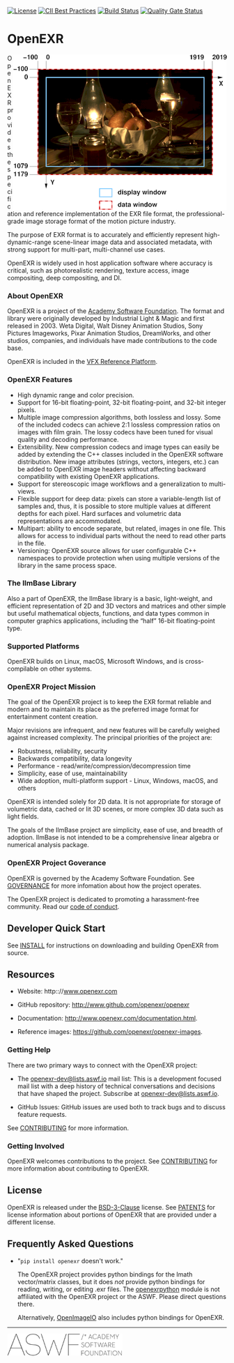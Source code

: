 [![License](https://img.shields.io/badge/License-BSD%203%20Clause-blue.svg)](LICENSE.md)
[![CII Best Practices](https://bestpractices.coreinfrastructure.org/projects/2799/badge)](https://bestpractices.coreinfrastructure.org/projects/2799)
[![Build Status](https://dev.azure.com/openexr/OpenEXR/_apis/build/status/openexr.openexr?branchName=master)](https://dev.azure.com/openexr/OpenEXR/_build/latest?definitionId=1&branchName=master)
[![Quality Gate Status](https://sonarcloud.io/api/project_badges/measure?project=openexr_openexr&metric=alert_status)](https://sonarcloud.io/dashboard?id=openexr_openexr)

# OpenEXR

<img align="right" src="/OpenEXR/doc/images/windowExample1.png">

OpenEXR provides the specification and reference implementation of the
EXR file format, the professional-grade image storage format of the
motion picture industry.

The purpose of EXR format is to accurately and efficiently represent
high-dynamic-range scene-linear image data and associated metadata,
with strong support for multi-part, multi-channel use cases.

OpenEXR is widely used in host application software where accuracy is
critical, such as photorealistic rendering, texture access, image
compositing, deep compositing, and DI.

### About OpenEXR

OpenEXR is a project of the [Academy Software
Foundation](https://www.aswf.io).  The format and library were
originally developed by Industrial Light & Magic and first released
in 2003.  Weta Digital, Walt Disney Animation Studios, Sony Pictures
Imageworks, Pixar Animation Studios, DreamWorks, and other studios,
companies, and individuals have made contributions to the code base.

OpenEXR is included in the [VFX Reference
Platform](https://vfxplatform.com).

### OpenEXR Features

* High dynamic range and color precision.
* Support for 16-bit floating-point, 32-bit floating-point, and
  32-bit integer pixels.
* Multiple image compression algorithms, both lossless and lossy. Some of
  the included codecs can achieve 2:1 lossless compression ratios on images
  with film grain.  The lossy codecs have been tuned for visual quality and
  decoding performance.
* Extensibility. New compression codecs and image types can easily be added
  by extending the C++ classes included in the OpenEXR software distribution.
  New image attributes (strings, vectors, integers, etc.) can be added to
  OpenEXR image headers without affecting backward compatibility with
  existing OpenEXR applications. 
* Support for stereoscopic image workflows and a generalization
  to multi-views.
* Flexible support for deep data: pixels can store a variable-length list
  of samples and, thus, it is possible to store multiple values at different
  depths for each pixel. Hard surfaces and volumetric data representations
  are accommodated.
* Multipart: ability to encode separate, but related, images in one file.
  This allows for access to individual parts without the need to read other
  parts in the file.
* Versioning: OpenEXR source allows for user configurable C++
  namespaces to provide protection when using multiple versions of the
  library in the same process space.

### The IlmBase Library

Also a part of OpenEXR, the IlmBase library is a basic, light-weight,
and efficient representation of 2D and 3D vectors and matrices and
other simple but useful mathematical objects, functions, and data
types common in computer graphics applications, including the “half”
16-bit floating-point type. 

### Supported Platforms

OpenEXR builds on Linux, macOS, Microsoft Windows, and is
cross-compilable on other systems.

### OpenEXR Project Mission

The goal of the OpenEXR project is to keep the EXR format reliable and
modern and to maintain its place as the preferred image format for
entertainment content creation. 

Major revisions are infrequent, and new features will be carefully
weighed against increased complexity.  The principal priorities of the
project are:

* Robustness, reliability, security
* Backwards compatibility, data longevity
* Performance - read/write/compression/decompression time
* Simplicity, ease of use, maintainability
* Wide adoption, multi-platform support - Linux, Windows, macOS, and others

OpenEXR is intended solely for 2D data. It is not appropriate for
storage of volumetric data, cached or lit 3D scenes, or more complex
3D data such as light fields.

The goals of the IlmBase project are simplicity, ease of use, and
breadth of adoption. IlmBase is not intended to be a comprehensive
linear algebra or numerical analysis package.

### OpenEXR Project Goverance

OpenEXR is governed by the Academy Software Foundation. See
[GOVERNANCE](GOVERNANCE.md) for more infomation about how the project
operates.

The OpenEXR project is dedicated to promoting a harassment-free
community. Read our [code of conduct](CODE_OF_CONDUCT.md).

## Developer Quick Start

See [INSTALL](INSTALL.md) for instructions on downloading and building OpenEXR
from source.

## Resources

* Website: http:://www.openexr.com

* GitHub repository: http://www.github.com/openexr/openexr

* Documentation: http://www.openexr.com/documentation.html.

* Reference images: https://github.com/openexr/openexr-images.

### Getting Help

There are two primary ways to connect with the OpenEXR project:

* The openexr-dev@lists.aswf.io mail list: This is a development
  focused mail list with a deep history of technical conversations and
  decisions that have shaped the project. Subscribe at
  [openexr-dev@lists.aswf.io](https://lists.aswf.io/g/openexr-dev).

* GitHub Issues: GitHub issues are used both to track bugs and to
  discuss feature requests.

See [CONTRIBUTING](CONTRIBUTING.md) for more information.

### Getting Involved

OpenEXR welcomes contributions to the project. See
[CONTRIBUTING](CONTRIBUTING.md) for more information about
contributing to OpenEXR.

## License

OpenEXR is released under the [BSD-3-Clause](LICENSE) license. See
[PATENTS](OpenEXR/PATENTS) for license information about portions of
OpenEXR that are provided under a different license.

## Frequently Asked Questions

* "``pip install openexr`` doesn't work."

  The OpenEXR project provides python bindings for the Imath
  vector/matrix classes, but it does *not* provide python bindings for
  reading, writing, or editing .exr files.  The
  [openexrpython](https://github.com/jamesbowman/openexrpython) module
  is not affiliated with the OpenEXR project or the ASWF. Please
  direct questions there.

  Alternatively,
  [OpenImageIO](https://sites.google.com/site/openimageio/home) also
  includes python bindings for OpenEXR.

---

![aswf](/ASWF/images/aswf.png)
